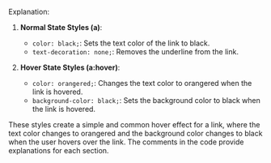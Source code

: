 

Explanation:

1. **Normal State Styles (a)**:
   - `color: black;`: Sets the text color of the link to black.
   - `text-decoration: none;`: Removes the underline from the link.

2. **Hover State Styles (a:hover)**:
   - `color: orangered;`: Changes the text color to orangered when the link is hovered.
   - `background-color: black;`: Sets the background color to black when the link is hovered.

These styles create a simple and common hover effect for a link, where the text color changes to orangered and the background color changes to black when the user hovers over the link. The comments in the code provide explanations for each section.
